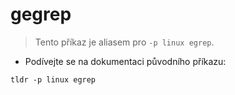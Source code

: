 # gegrep

> Tento příkaz je aliasem pro `-p linux egrep`.

- Podívejte se na dokumentaci původního příkazu:

`tldr -p linux egrep`
